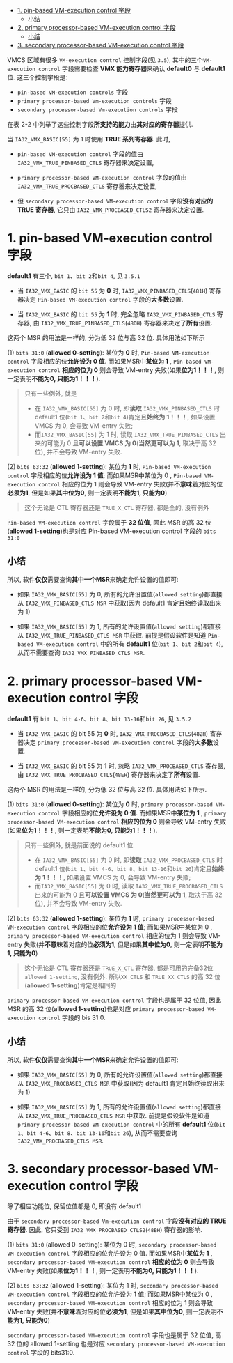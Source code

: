 
<!-- @import "[TOC]" {cmd="toc" depthFrom=1 depthTo=6 orderedList=false} -->

<!-- code_chunk_output -->

- [1. pin-based VM-execution control 字段](#1-pin-based-vm-execution-control-字段)
  - [小结](#小结)
- [2. primary processor-based VM-execution control 字段](#2-primary-processor-based-vm-execution-control-字段)
  - [小结](#小结-1)
- [3. secondary processor-based VM-execution control 字段](#3-secondary-processor-based-vm-execution-control-字段)

<!-- /code_chunk_output -->

VMCS 区域有很多 `VM-execution control` 控制字段(见 `3.5`), 其中的三个`VM-execution control` 字段需要检查 **VMX 能力寄存器**来确认 **default0** 与 **default1** 位. 这三个控制字段是:

* `pin-based VM-execution controls` 字段
* `primary processor-based Vm-execution controls` 字段 
* `secondary processor-based Vm-execution controls` 字段

在表 2-2 中列举了这些控制字段**所支持的能力**由**其对应的寄存器**提供. 

当 `IA32_VMX_BASIC[55]` 为 1 时使用 **TRUE 系列寄存器**. 此时, 

* `pin-based VM-execution control` 字段的值由 `IA32_VMX_TRUE_PINBASED_CTLS` 寄存器来决定设置, 

* `primary processor-based VM-execution control` 字段的值由 `IA32_VMX_TRUE_PROCBASED_CTLS` 寄存器来决定设置, 

* 但 `secondary processor-based VM-execution control` 字段**没有对应的 TRUE 寄存器**, 它只由 `IA32_VMX_PROCBASED_CTLS2` 寄存器来决定设置. 

# 1. pin-based VM-execution control 字段

**default1** 有三个, `bit 1`、`bit 2`和`bit 4`, 见 `3.5.1`

* 当 `IA32_VMX_BASIC` 的 `bit 55` 为 **0** 时, `IA32_VMX_PINBASED_CTLS`(`481H`) 寄存器决定 `Pin-based VM-execution control` 字段的**大多数**设置. 

* 当 `IA32_VMX_BASIC` 的 `bit 55` 为 **1** 时, 完全忽略 `IA32_VMX_PINBASED_CTLS` 寄存器, 由 `IA32_VMX_TRUE_PINBASED_CTLS`(`48DH`) 寄存器来决定了**所有**设置. 

这两个 MSR 的用法是一样的, 分为低 32 位与高 32 位. 具体用法如下所示

(1) `bits 31:0` (**allowed 0-setting**): 某位为 **0** 时, `Pin-based VM-execution control` 字段相应的位**允许设为 0 值**. 而如果MSR中**某位为 1** , `Pin-based VM-execution control` **相应的位为 0** 则会导致 VM-entry 失败(如果**位为1！！！**, 则一定表明**不能为0, 只能为1！！！**). 

> 只有一些例外, 就是
> * 在 `IA32_VMX_BASIC[55]` 为 0 时, 即**读取** `IA32_VMX_PINBASED_CTLS` 时 default1 位(`bit 1`、`bit 2`和`bit 4`)肯定且**始终为 1！！！**, 如果设置 VMCS 为 0, 会导致 VM-entry 失败; 
> * 而`IA32_VMX_BASIC[55]` 为 1 时, 读取 `IA32_VMX_TRUE_PINBASED_CTLS` 出来的可能为 0 且**可以设置 VMCS 为 0**(**当然更可以为 1**, 取决于高 32 位), 并不会导致 VM-entry 失败.

(2) `bits 63:32` (**allowed 1-setting**): 某位为 **1** 时, `Pin-based VM-execution control` 字段相应的位**允许设为 1 值**; 而如果MSR中某位为 0 , `Pin-based VM-execution control` 相应的位为 1 则会导致 VM-entry 失败(并**不意味**着对应的位**必须为1**, 但是如果**其中位为0**, 则一定表明**不能为1, 只能为0**)

> 这个无论是 CTL 寄存器还是 `TRUE_X_CTL` 寄存器, 都是全的, 没有例外

`Pin-based VM-execution control` 字段属于 **32 位值**, 因此 MSR 的高 32 位(**allowed 1-setting**)也是对应 Pin-based VM-execution control 字段的 `bits 31:0`

## 小结

所以, 软件**仅仅**需要查询**其中一个MSR**来确定允许设置的值即可:

* 如果 `IA32_VMX_BASIC[55]` 为 0, 所有的允许设置值(`allowed setting`)都直接从 `IA32_VMX_PINBASED_CTLS MSR` 中获取(因为 default1 肯定且始终读取出来为 1)

* 如果 `IA32_VMX_BASIC[55]` 为 1, 所有的允许设置值(`allowed setting`)都直接从 `IA32_VMX_TRUE_PINBASED_CTLS MSR` 中获取. 前提是假设软件是知道 `Pin-based VM-execution control` 中的所有 **default1** 位(`bit 1`、`bit 2`和`bit 4`), 从而不需要查询 `IA32_VMX_PINBASED_CTLS MSR`.

# 2. primary processor-based VM-execution control 字段

**default1** 有 `bit 1`、`bit 4-6`、`bit 8`、`bit 13-16`和`bit 26`, 见 `3.5.2`

* 当 `IA32_VMX_BASIC` 的 bit 55 为 **0** 时, `IA32_VMX_PROCBASED_CTLS`(`482H`) 寄存器决定 `primary processor-based VM-execution control` 字段的**大多数**设置. 

* 当 `IA32_VMX_BASIC` 的 bit 55 为 **1** 时, 忽略 `IA32_VMX_PROCBASED_CTLS` 寄存器, 由 `IA32_VMX_TRUE_PROCBASED_CTLS`(`48EH`) 寄存器来决定了**所有**设置. 

这两个 MSR 的用法是一样的, 分为低 32 位与高 32 位. 具体用法如下所示. 

(1) `bits 31:0` (**allowed 0-setting**): 某位为 **0** 时, `primary processor-based VM-execution control` 字段相应的位**允许设为 0 值**. 而如果MSR中**某位为 1** , `primary processor-based VM-execution control` **相应的位为 0** 则会导致 VM-entry 失败(如果**位为1！！！**, 则一定表明**不能为0, 只能为1！！！**). 

> 只有一些例外, 就是前面说的 default1 位
> * 在 `IA32_VMX_BASIC[55]` 为 0 时, 即**读取** `IA32_VMX_PROCBASED_CTLS` 时 default1 位(`bit 1`、`bit 4-6`、`bit 8`、`bit 13-16`和`bit 26`)肯定且**始终为 1！！！**, 如果设置 VMCS 为 0, 会导致 VM-entry 失败; 
> * 而`IA32_VMX_BASIC[55]` 为 0 时, 读取 `IA32_VMX_TRUE_PROCBASED_CTLS` 出来的可能为 0 且**可以设置 VMCS 为 0**(**当然更可以为 1**, 取决于高 32 位), 并不会导致 VM-entry 失败.

(2) `bits 63:32` (**allowed 1-setting**): 某位为 **1** 时, `primary processor-based VM-execution control` 字段相应的位**允许设为 1 值**; 而如果MSR中某位为 0 , `primary processor-based VM-execution control` 相应的位为 1 则会导致 VM-entry 失败(并**不意味**着对应的位**必须为1**, 但是如果**其中位为0**, 则一定表明**不能为1, 只能为0**)

> 这个无论是 CTL 寄存器还是 `TRUE_X_CTL` 寄存器, 都是可用的完备32位 `allowed 1-setting`, 没有例外. 所以`XX_CTLS` 和 `TRUE_XX_CTLS` 的高 32 位(**allowed 1-setting**)肯定是相同的

`primary processor-based VM-execution control` 字段也是属于 32 位值, 因此 MSR 的高 32 位(**allowed 1-setting**)也是对应 `primary processor-based VM-execution control` 字段的 bis 31:0. 

## 小结

所以, 软件**仅仅**需要查询**其中一个MSR**来确定允许设置的值即可:

* 如果 `IA32_VMX_BASIC[55]` 为 0, 所有的允许设置值(`allowed setting`)都直接从 `IA32_VMX_PROCBASED_CTLS MSR` 中获取(因为 default1 肯定且始终读取出来为 1)

* 如果 `IA32_VMX_BASIC[55]` 为 1, 所有的允许设置值(`allowed setting`)都直接从 `IA32_VMX_TRUE_PROCBASED_CTLS MSR` 中获取. 前提是假设软件是知道 `primary processor-based VM-execution control` 中的所有 **default1** 位(`bit 1`、`bit 4-6`、`bit 8`、`bit 13-16`和`bit 26`), 从而不需要查询 `IA32_VMX_PROCBASED_CTLS MSR`.

# 3. secondary processor-based VM-execution control 字段

除了相应功能位, 保留位值都是 0, 即没有 default1

由于 `secondary processor-based Vm-execution control` 字段**没有对应的 TRUE 寄存器**. 因此, 它只受到 `IA32_VMX_PROCBASED_CTLS2`(`48BH`) 寄存器的影响. 

(1) `bits 31:0` (allowed 0-setting): 某位为 0 时, `secondary processor-based VM-execution control` 字段相应的位允许设为 0 值. 而如果MSR中**某位为 1** , `secondary processor-based VM-execution control` **相应的位为 0** 则会导致 VM-entry 失败(如果**位为1！！！**, 则一定表明**不能为0, 只能为1！！！**). 

(2) `bits 63:32` (allowed 1-setting): 某位为 1 时, `secondary processor-based VM-execution control` 字段相应的位允许设为 1 值; 而如果MSR中某位为 0 , `secondary processor-based VM-execution control` 相应的位为 1 则会导致 VM-entry 失败(并**不意味**着对应的位**必须为1**, 但是如果**其中位为0**, 则一定表明**不能为1, 只能为0**)

`secondary processor-based VM-execution control` 字段也是属于 32 位值, 高 32 位的  allowed 1-setting 也是对应 `secondary processor-based VM-execution control` 字段的 bits31:0. 